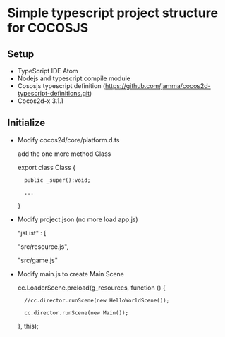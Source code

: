 # Simple typescript project structure for COCOSJS

## Setup

- TypeScript IDE Atom
- Nodejs and typescript compile module
- Cososjs typescript definition (https://github.com/jamma/cocos2d-typescript-definitions.git)
- Cocos2d-x 3.1.1

## Initialize

- Modify cocos2d/core/platform.d.ts

	add the one more method Class
	
	export class Class {
	
		public _super():void;
		
		...
		
	}
	
- Modify project.json (no more load app.js)

	"jsList" : [
	
	"src/resource.js",
	
	"src/game.js"
	
- Modify main.js to create Main Scene

	cc.LoaderScene.preload(g_resources, function () {
	
		//cc.director.runScene(new HelloWorldScene()); 
		
		cc.director.runScene(new Main());
		
	}, this);
		